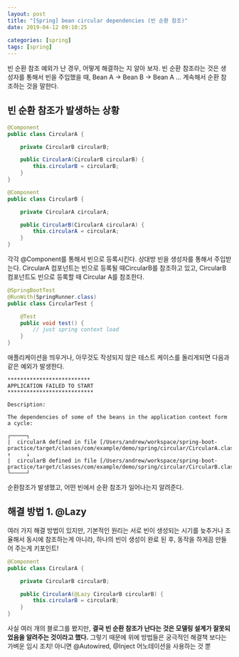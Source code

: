 ```yaml
---
layout: post
title: "[Spring] bean circular dependencies (빈 순환 참조)"
date: 2019-04-12 09:10:25
 
categories: [spring]
tags: [spring]
---
```


빈 순환 참조 예외가 난 경우, 어떻게 해결하는 지 알아 보자.
빈 순환 참조라는 것은 생성자를 통해서 빈을 주입했을 때, Bean A -> Bean B -> Bean A ... 계속해서 순환 참조하는 것을 말한다.

## 빈 순환 참조가 발생하는 상황

```java
@Component
public class CircularA {

    private CircularB circularB;

    public CircularA(CircularB circularB) {
        this.circularB = circularB;
    }
}
```

```java
@Component
public class CircularB {

    private CircularA circularA;

    public CircularB(CircularA circularA) {
        this.circularA = circularA;
    }
}
```

각각 @Component를 통해서 빈으로 등록시킨다. 상대방 빈을 생성자를 통해서 주입받는다. CircularA 컴포넌트는 빈으로 등록될 때CircularB를 참조하고 있고, CircularB 컴포넌트도 빈으로 등록할 때 Circular A를 참조한다.

```java
@SpringBootTest
@RunWith(SpringRunner.class)
public class CircularTest {

    @Test
    public void test() {
        // just spring context load
    }
}
```

애플리케이션을 띄우거나, 아무것도 작성되지 않은 테스트 케이스를 돌리게되면 다음과 같은 예외가 발생한다.

```
**************************
APPLICATION FAILED TO START
***************************

Description:

The dependencies of some of the beans in the application context form a cycle:

┌─────┐
|  circularA defined in file [/Users/andrew/workspace/spring-boot-practice/target/classes/com/example/demo/spring/circular/CircularA.class]
↑     ↓
|  circularB defined in file [/Users/andrew/workspace/spring-boot-practice/target/classes/com/example/demo/spring/circular/CircularB.class]
└─────┘
```

순환참조가 발생했고, 어떤 빈에서 순환 참조가 일어나는지 알려준다.

## 해결 방법 1. @Lazy

여러 가지 해결 방법이 있지만, 기본적인 원리는 서로 빈이 생성되는 시기를 늦추거나 조율해서 동시에 참조하는게 아니라, 하나의 빈이 생성이 완료 된 후, 동작을 하게끔 만들어 주는게 키포인트!

```java
@Component
public class CircularA {

    private CircularB circularB;

    public CircularA(@Lazy CircularB circularB) {
        this.circularB = circularB;
    }
}
```

사실 여러 개의 블로그를 봤지만, **결국 빈 순환 참조가 난다는 것은 모델링 설계가 잘못되었음을 알려주는 것이라고 했다.** 그렇기 때문에 위에 방법들은 궁극적인 해결책 보다는 가벼운 임시 조치! 아니면 @Autowired, @Inject 어노테이션을 사용하는 것 뿐
